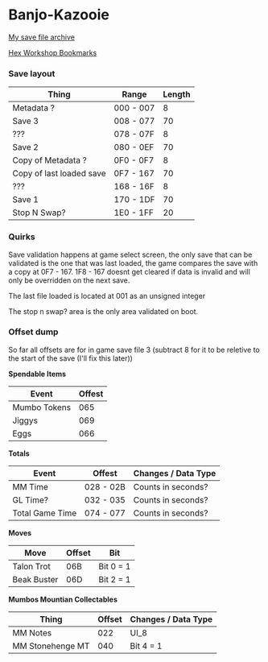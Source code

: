 # Banjo-Kazooie

[My save file archive](https://github.com/kism/Retro-Game-Save-Documentation/tree/master/Nintendo%2064/Working/Banjo-Kazooie)

[Hex Workshop Bookmarks](https://github.com/kism/Retro-Game-Save-Documentation/tree/master/Nintendo%2064/Hex%20Workshop%20Bookmarks)

### Save layout

| Thing                    | Range     | Length |
|--------------------------|-----------|--------|
| Metadata ?               | 000 - 007 | 8      |
| Save 3                   | 008 - 077 | 70     |
| ???                      | 078 - 07F | 8      |
| Save 2                   | 080 - 0EF | 70     |
| Copy of Metadata ?       | 0F0 - 0F7 | 8      |
| Copy of last loaded save | 0F7 - 167 | 70     |
| ???                      | 168 - 16F | 8      |
| Save 1                   | 170 - 1DF | 70     |
| Stop N Swap?             | 1E0 - 1FF | 20     |

### Quirks

Save validation happens at game select screen, the only save that can be validated is the one that was last loaded, the game compares the save with a copy at 0F7 - 167. 1F8 - 167 doesnt get cleared if data is invalid and will only be overridden on the next save.

The last file loaded is located at 001 as an unsigned integer

The stop n swap? area is the only area validated on boot.

### Offset dump

So far all offsets are for in game save file 3 (subtract 8 for it to be reletive to the start of the save (I'll fix this later))

**Spendable Items**

| Event            | Offest |
|------------------|--------|
| Mumbo Tokens     | 065    |
| Jiggys           | 069    |
| Eggs             | 066    |

**Totals**

| Event               | Offest    | Changes / Data Type |
|---------------------|-----------|---------------------|
| MM Time             | 028 - 02B | Counts in seconds?  |
| GL Time?            | 032 - 035 | Counts in seconds?  |
| Total Game Time     | 074 - 077 | Counts in seconds?  |

**Moves**

| Move        | Offset | Bit       |
|-------------|--------|-----------|
| Talon Trot  | 06B    | Bit 0 = 1 |
| Beak Buster | 06D    | Bit 2 = 1 |

**Mumbos Mountian Collectables**

| Thing            | Offset | Changes / Data Type |
|------------------|--------|---------------------|
| MM Notes         | 022    | UI_8                |
| MM Stonehenge MT | 040    | Bit 4 = 1           |
